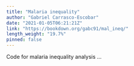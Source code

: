 ```yaml
---
title: "Malaria inequality"
author: "Gabriel Carrasco-Escobar"
date: "2021-01-05T06:21:21Z"
link: "https://bookdown.org/gabc91/mal_ineq/"
length_weight: "19.7%"
pinned: false
---
```


Code for malaria inequality analysis ...
